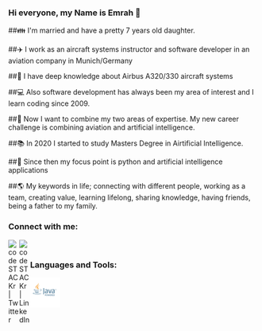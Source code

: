 ### Hi everyone, my Name is Emrah 👋

##👪 I'm married and have a pretty 7 years old daughter. 

##✈️ I work as an aircraft systems instructor and software developer in an aviation company in Munich/Germany

##🔎 I have deep knowledge about Airbus A320/330 aircraft systems 

##💻 Also software development has always been my area of interest and I learn coding since 2009.

##💪 Now I want to combine my two areas of expertise. My new career challenge is combining aviation and artificial intelligence.

##📚 In 2020 I started to study Masters Degree in Airtificial Intelligence.

##🐍 Since then my focus point is python and artificial intelligence applications

##🌎 My keywords in life; connecting with different people, working as a team, creating value, learning lifelong, sharing knowledge, having friends, being a father to my family.



### Connect with me:

[<img align="left" alt="codeSTACKr | Twitter" width="22px" src="https://cdn.jsdelivr.net/npm/simple-icons@v3/icons/twitter.svg" />][twitter]
[<img align="left" alt="codeSTACKr | LinkedIn" width="22px" src="https://cdn.jsdelivr.net/npm/simple-icons@v3/icons/linkedin.svg" />][linkedin]

<br />

### Languages and Tools:

<img align="left" alt="Java" width="60px" src="https://raw.githubusercontent.com/github/explore/80688e429a7d4ef2fca1e82350fe8e3517d3494d/topics/java/java.png" />


<br />
<br />


[twitter]: https://twitter.com/emrahyenerr
[linkedin]: https://www.linkedin.com/in/emrah-yener-ai-specialist/

